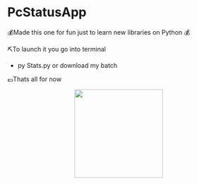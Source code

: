 # PcStatusApp
💰Made this one for fun just to learn new libraries on Python 💰


⛏️To launch it you go into terminal
- py Stats.py or download my batch

💷Thats all for now

<div align="center">
  <img height="200" src="https://i.postimg.cc/DZ1Mdq0M/Screenshot-2.png"  />
</div>
